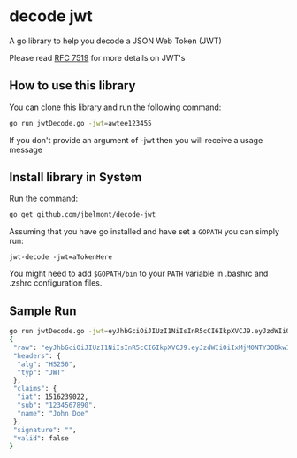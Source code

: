 # decode jwt

A go library to help you decode a JSON Web Token (JWT)

Please read [RFC 7519](https://tools.ietf.org/html/rfc7519) for more details on JWT's

## How to use this library

You can clone this library and run the following command:

```sh
go run jwtDecode.go -jwt=awtee123455
```

If you don't provide an argument of -jwt then you will receive a usage message

## Install library in System

Run the command:

```sh
go get github.com/jbelmont/decode-jwt
```

Assuming that you have go installed and have set a `GOPATH` you can simply run:

`jwt-decode -jwt=aTokenHere`

You might need to add `$GOPATH/bin` to your `PATH` variable in .bashrc and .zshrc configuration files.

## Sample Run

```sh
go run jwtDecode.go -jwt=eyJhbGciOiJIUzI1NiIsInR5cCI6IkpXVCJ9.eyJzdWIiOiIxMjM0NTY3ODkwIiwibmFtZSI6IkpvaG4gRG9lIiwiaWF0IjoxNTE2MjM5MDIyfQ.SflKxwRJSMeKKF2QT4fwpMeJf36POk6yJV_adQssw5c
{
 "raw": "eyJhbGciOiJIUzI1NiIsInR5cCI6IkpXVCJ9.eyJzdWIiOiIxMjM0NTY3ODkwIiwibmFtZSI6IkpvaG4gRG9lIiwiaWF0IjoxNTE2MjM5MDIyfQ.SflKxwRJSMeKKF2QT4fwpMeJf36POk6yJV_adQssw5c",
 "headers": {
  "alg": "HS256",
  "typ": "JWT"
 },
 "claims": {
  "iat": 1516239022,
  "sub": "1234567890",
  "name": "John Doe"
 },
 "signature": "",
 "valid": false
}
```
